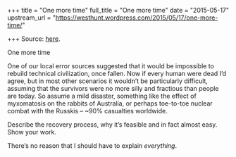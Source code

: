 +++
title = "One more time"
full_title = "One more time"
date = "2015-05-17"
upstream_url = "https://westhunt.wordpress.com/2015/05/17/one-more-time/"

+++
Source: [here](https://westhunt.wordpress.com/2015/05/17/one-more-time/).

One more time

One of our local error sources suggested that it would be impossible to
rebuild technical civilization, once fallen. Now if every human were
dead I’d agree, but in most other scenarios it wouldn’t be particularly
difficult, assuming that the survivors were no more silly and fractious
than people are today. So assume a mild disaster, something like the
effect of myxomatosis on the rabbits of Australia, or perhaps toe-to-toe
nuclear combat with the Russkis – \~90% casualties worldwide.

Describe the recovery process, why it’s feasible and in fact almost
easy. Show your work.

There’s no reason that I should have to explain *everything*.

